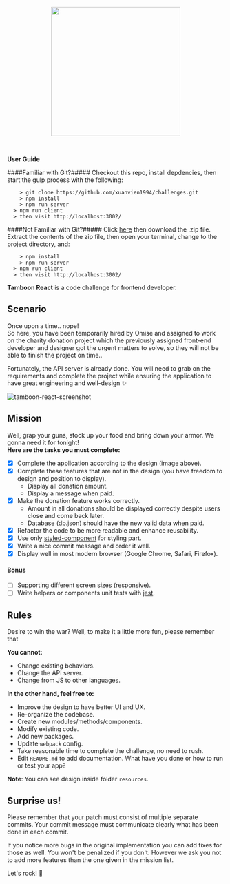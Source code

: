 <p align="center">
  <a href='https://www.omise.co'>
    <img src="https://cdn.omise.co/assets/omise-logo/omise-wordmark.png" width="300" />
  </a>
</p>
<br />

**User Guide**

####Familiar with Git?#####
Checkout this repo, install depdencies, then start the gulp process with the following:

```
	> git clone https://github.com/xuanvien1994/challenges.git
	> npm install
	> npm run server
  > npm run client
  > then visit http://localhost:3002/ 
```
####Not Familiar with Git?#####
Click [here](https://github.com/xuanvien1994/challenges.git) then download the .zip file.  Extract the contents of the zip file, then open your terminal, change to the project directory, and:

```
	> npm install
	> npm run server
  > npm run client
  > then visit http://localhost:3002/ 
```

**Tamboon React** is a code challenge for frontend developer.

## Scenario
Once upon a time.. nope!  
So here, you have been temporarily hired by Omise and assigned to work on the charity donation project which the previously assigned front-end developer and designer got the urgent matters to solve, so they will not be able to finish the project on time..

Fortunately, the API server is already done. You will need to grab on the requirements and complete the project while ensuring the application to have great engineering and well-design ✨

![tamboon-react-screenshot](/public/images/demo.gif)

## Mission
Well, grap your guns, stock up your food and bring down your armor. We gonna need it for tonight!  
**Here are the tasks you must complete:**

- [X] Complete the application according to the design (image above).
- [X] Complete these features that are not in the design (you have freedom to design and position to display).
  - Display all donation amount.
  - Display a message when paid.
- [X] Make the donation feature works correctly.
  - Amount in all donations should be displayed correctly despite users close and come back later.
  - Database (db.json) should have the new valid data when paid.
- [X] Refactor the code to be more readable and enhance reusability.
- [X] Use only [styled-component](https://www.styled-components.com/) for styling part.
- [X] Write a nice commit message and order it well.
- [X] Display well in most modern browser (Google Chrome, Safari, Firefox).

#### Bonus
- [ ] Supporting different screen sizes (responsive).
- [ ] Write helpers or components unit tests with [jest](https://facebook.github.io/jest/).

## Rules
Desire to win the war? Well, to make it a little more fun, please remember that

**You cannot:**
- Change existing behaviors.
- Change the API server.
- Change from JS to other languages.

**In the other hand, feel free to:**
- Improve the design to have better UI and UX.
- Re-organize the codebase.
- Create new modules/methods/components.
- Modify existing code.
- Add new packages.
- Update `webpack` config.
- Take reasonable time to complete the challenge, no need to rush.
- Edit `README.md` to add documentation. What have you done or how to run or test your app?


**Note**: You can see design inside folder `resources`.


## Surprise us!

Please remember that your patch must consist of multiple separate commits. Your commit message must communicate clearly what has been done in each commit.

If you notice more bugs in the original implementation you can add fixes for those as well. You won't be penalized if you don't. However we ask you not to add more features than the one given in the mission list.

Let's rock! :metal:

